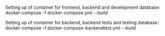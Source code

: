 Setting up of container for frontend, backend and development database:
docker-compose -f docker-compose.yml --build

Setting up of container for backend, backend tests and testing database:
docker-compose -f docker-compose-backendtest.yml --build
